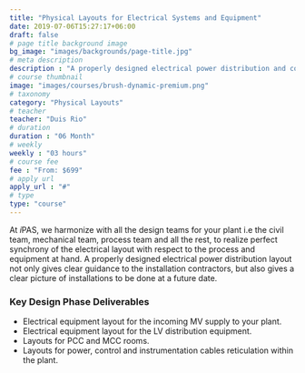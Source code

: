 ```yaml
---
title: "Physical Layouts for Electrical Systems and Equipment"
date: 2019-07-06T15:27:17+06:00
draft: false
# page title background image
bg_image: "images/backgrounds/page-title.jpg"
# meta description
description : "A properly designed electrical power distribution and control system needs to be properly designed to ensure high operational safety, proper flow of electrical energy throughout the installation and ease of maintenance by the team."
# course thumbnail
image: "images/courses/brush-dynamic-premium.png"
# taxonomy
category: "Physical Layouts"
# teacher
teacher: "Duis Rio"
# duration
duration : "06 Month"
# weekly
weekly : "03 hours"
# course fee
fee : "From: $699"
# apply url
apply_url : "#"
# type
type: "course"
---
```

At *i*PAS, we harmonize with all the design teams for your plant
i.e the civil team, mechanical team, process team and all the rest, to realize
perfect synchrony of the electrical layout with respect to the process and
equipment at hand. A properly designed electrical power distribution layout not
only gives clear guidance to the installation contractors, but also gives a
clear picture of installations to be done at a future date.

### Key Design Phase Deliverables

* Electrical equipment layout for the incoming MV supply to your plant.
* Electrical equipment layout for the LV distribution equipment.
* Layouts for PCC and MCC rooms.
* Layouts for power, control and instrumentation cables reticulation within the plant.

